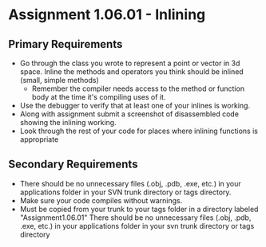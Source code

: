 ---
---

# Assignment 1.06.01 - Inlining

## Primary Requirements

- Go through the class you wrote to represent a point or vector in 3d space. Inline the methods and operators you think should be inlined (small, simple methods)
  - Remember the compiler needs access to the method or function body at the time it's compiling uses of it.
- Use the debugger to verify that at least one of your inlines is working.
- Along with assignment submit a screenshot of disassembled code showing the inlining working.
- Look through the rest of your code for places where inlining functions is appropriate

## Secondary Requirements

- There should be no unnecessary files (.obj, .pdb, .exe, etc.) in your applications folder in your SVN trunk directory or tags directory.
- Make sure your code compiles without warnings.
- Must be copied from your trunk to your tags folder in a directory labeled "Assignment1.06.01" There should be no unnecessary files (.obj, .pdb, .exe, etc.) in your applications folder in your svn trunk directory or tags directory